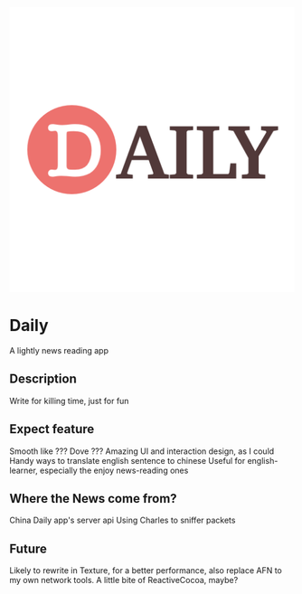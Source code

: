 ![appicon](https://github.com/JiaHongXu/NewsPaper/blob/master/NewsPaper/Resource/Assets.xcassets/dailyIcon.imageset/dailyIcon@2x.png)
# Daily
A lightly news reading app

## Description
Write for killing time, just for fun

## Expect feature
Smooth like ??? Dove ???
Amazing UI and interaction design, as I could
Handy ways to translate english sentence to chinese
Useful for english-learner, especially the enjoy news-reading ones

## Where the News come from?
China Daily app's server api
Using Charles to sniffer packets

## Future
Likely to rewrite in Texture, for a better performance, also replace AFN to my own network tools.
A little bite of ReactiveCocoa, maybe?

